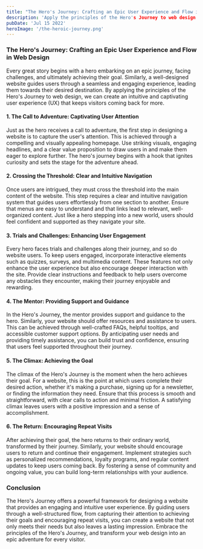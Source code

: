 ```yaml
---
title: "The Hero's Journey: Crafting an Epic User Experience and Flow in Web Design"
description: 'Apply the principles of the Hero's Journey to web design to create a seamless and engaging user experience. Learn how to guide users through your site with clear navigation, interactive elements, and supportive resources, making their journey enjoyable and memorable.'
pubDate: 'Jul 15 2022'
heroImage: '/the-heroic-journey.png'
---
```


### **The Hero's Journey: Crafting an Epic User Experience and Flow in Web Design**

Every great story begins with a hero embarking on an epic journey, facing challenges, and ultimately achieving their goal. Similarly, a well-designed website guides users through a seamless and engaging experience, leading them towards their desired destination. By applying the principles of the Hero's Journey to web design, we can create an intuitive and captivating user experience (UX) that keeps visitors coming back for more.

#### **1. The Call to Adventure: Captivating User Attention**

Just as the hero receives a call to adventure, the first step in designing a website is to capture the user's attention. This is achieved through a compelling and visually appealing homepage. Use striking visuals, engaging headlines, and a clear value proposition to draw users in and make them eager to explore further. The hero's journey begins with a hook that ignites curiosity and sets the stage for the adventure ahead.

#### **2. Crossing the Threshold: Clear and Intuitive Navigation**

Once users are intrigued, they must cross the threshold into the main content of the website. This step requires a clear and intuitive navigation system that guides users effortlessly from one section to another. Ensure that menus are easy to understand and that links lead to relevant, well-organized content. Just like a hero stepping into a new world, users should feel confident and supported as they navigate your site.

#### **3. Trials and Challenges: Enhancing User Engagement**

Every hero faces trials and challenges along their journey, and so do website users. To keep users engaged, incorporate interactive elements such as quizzes, surveys, and multimedia content. These features not only enhance the user experience but also encourage deeper interaction with the site. Provide clear instructions and feedback to help users overcome any obstacles they encounter, making their journey enjoyable and rewarding.

#### **4. The Mentor: Providing Support and Guidance**

In the Hero's Journey, the mentor provides support and guidance to the hero. Similarly, your website should offer resources and assistance to users. This can be achieved through well-crafted FAQs, helpful tooltips, and accessible customer support options. By anticipating user needs and providing timely assistance, you can build trust and confidence, ensuring that users feel supported throughout their journey.

#### **5. The Climax: Achieving the Goal**

The climax of the Hero's Journey is the moment when the hero achieves their goal. For a website, this is the point at which users complete their desired action, whether it's making a purchase, signing up for a newsletter, or finding the information they need. Ensure that this process is smooth and straightforward, with clear calls to action and minimal friction. A satisfying climax leaves users with a positive impression and a sense of accomplishment.

#### **6. The Return: Encouraging Repeat Visits**

After achieving their goal, the hero returns to their ordinary world, transformed by their journey. Similarly, your website should encourage users to return and continue their engagement. Implement strategies such as personalized recommendations, loyalty programs, and regular content updates to keep users coming back. By fostering a sense of community and ongoing value, you can build long-term relationships with your audience.

### **Conclusion**

The Hero's Journey offers a powerful framework for designing a website that provides an engaging and intuitive user experience. By guiding users through a well-structured flow, from capturing their attention to achieving their goals and encouraging repeat visits, you can create a website that not only meets their needs but also leaves a lasting impression. Embrace the principles of the Hero's Journey, and transform your web design into an epic adventure for every visitor.
